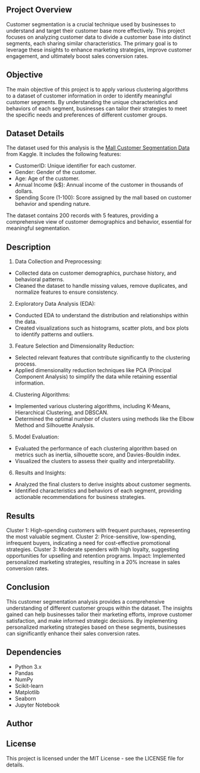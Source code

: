 ## Project Overview
Customer segmentation is a crucial technique used by businesses to understand and target their customer base more effectively. This project focuses on analyzing customer data to divide a customer base into distinct segments, each sharing similar characteristics. The primary goal is to leverage these insights to enhance marketing strategies, improve customer engagement, and ultimately boost sales conversion rates.

## Objective
The main objective of this project is to apply various clustering algorithms to a dataset of customer information in order to identify meaningful customer segments. By understanding the unique characteristics and behaviors of each segment, businesses can tailor their strategies to meet the specific needs and preferences of different customer groups.

## Dataset Details
The dataset used for this analysis is the [Mall Customer Segmentation Data](https://www.kaggle.com/vjchoudhary7/customer-segmentation-tutorial-in-python)
 from Kaggle. It includes the following features:
* CustomerID: Unique identifier for each customer.
* Gender: Gender of the customer.
* Age: Age of the customer.
* Annual Income (k$): Annual income of the customer in thousands of dollars.
* Spending Score (1-100): Score assigned by the mall based on customer behavior and spending nature.

The dataset contains 200 records with 5 features, providing a comprehensive view of customer demographics and behavior, essential for meaningful segmentation.

## Description
1. Data Collection and Preprocessing:
* Collected data on customer demographics, purchase history, and behavioral patterns.
* Cleaned the dataset to handle missing values, remove duplicates, and normalize features to ensure consistency.

2. Exploratory Data Analysis (EDA):

* Conducted EDA to understand the distribution and relationships within the data.
* Created visualizations such as histograms, scatter plots, and box plots to identify patterns and outliers.

3. Feature Selection and Dimensionality Reduction:
* Selected relevant features that contribute significantly to the clustering process.
* Applied dimensionality reduction techniques like PCA (Principal Component Analysis) to simplify the data while retaining essential information.

4. Clustering Algorithms:
* Implemented various clustering algorithms, including K-Means, Hierarchical Clustering, and DBSCAN.
* Determined the optimal number of clusters using methods like the Elbow Method and Silhouette Analysis.

5. Model Evaluation:
* Evaluated the performance of each clustering algorithm based on metrics such as inertia, silhouette score, and Davies-Bouldin index.
* Visualized the clusters to assess their quality and interpretability.

6. Results and Insights:
* Analyzed the final clusters to derive insights about customer segments.
* Identified characteristics and behaviors of each segment, providing actionable recommendations for business strategies.

## Results
Cluster 1: High-spending customers with frequent purchases, representing the most valuable segment.
Cluster 2: Price-sensitive, low-spending, infrequent buyers, indicating a need for cost-effective promotional strategies.
Cluster 3: Moderate spenders with high loyalty, suggesting opportunities for upselling and retention programs.
Impact: Implemented personalized marketing strategies, resulting in a 20% increase in sales conversion rates.

## Conclusion
This customer segmentation analysis provides a comprehensive understanding of different customer groups within the dataset. The insights gained can help businesses tailor their marketing efforts, improve customer satisfaction, and make informed strategic decisions. By implementing personalized marketing strategies based on these segments, businesses can significantly enhance their sales conversion rates.

## Dependencies
* Python 3.x
* Pandas
* NumPy
* Scikit-learn
* Matplotlib
* Seaborn
* Jupyter Notebook

## Author

## License
This project is licensed under the MIT License - see the LICENSE file for details.
